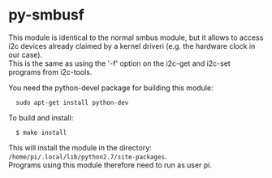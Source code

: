 # py-smbusf

This module is identical to the normal smbus module, but it allows to access
i2c devices already claimed by a kernel driveri (e.g. the hardware clock in our case).  
This is the same as using the '-f' option on the i2c-get and i2c-set programs from i2c-tools.

You need the python-devel package for building this module:
```
  sudo apt-get install python-dev
```

To build and install: 
```
  $ make install
```
This will install the module in the directory: `/home/pi/.local/lib/python2.7/site-packages`.  
Programs using this module therefore need to run as user pi.

